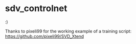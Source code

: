 # sdv_controlnet

:)

Thanks to pixeli99 for the working example of a training script: https://github.com/pixeli99/SVD_Xtend